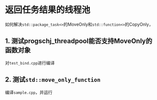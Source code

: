 # 返回任务结果的线程池

如何解决`std::package_task<>`的MoveOnly和`std::function<>`的CopyOnly，

## 1. 测试progschj_threadpool能否支持MoveOnly的函数对象

对`test_bind.cpp`进行编译  

## 2. 测试`std::move_only_function`

编译`sample.cpp`，并运行
